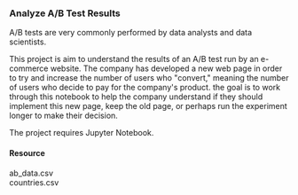 ### **Analyze A/B Test Results**
A/B tests are very commonly performed by data analysts and data scientists.

This project is aim to understand the results of an A/B test run by an e-commerce website. The company has developed a new web page in order to try and increase the number of users who "convert," meaning the number of users who decide to pay for the company's product. the goal is to work through this notebook to help the company understand if they should implement this new page, keep the old page, or perhaps run the experiment longer to make their decision.

The project requires Jupyter Notebook.

#### __Resource__
ab_data.csv <br />
countries.csv
